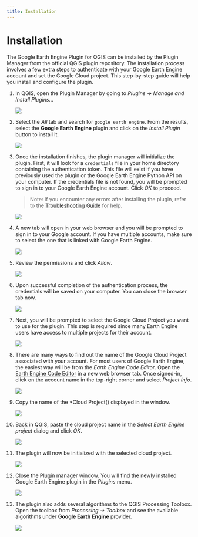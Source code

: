 ```yaml
---
title: Installation
---
```


# Installation

The Google Earth Engine Plugin for QGIS can be installed by the Plugin Manager from the official QGIS plugin repository. The installation process involves a few extra steps to authenticate with your Google Earth Engine account and set the Google Cloud project. This step-by-step guide will help you install and configure the plugin.

1. In QGIS, open the Plugin Manager by going to *Plugins → Manage and Install Plugins…*

    ![](images/installation1.png)

2. Select the *All* tab and search for `google earth engine`. From the results, select the **Google Earth Engine** plugin and click on the *Install Plugin* button to install it.

    ![](images/installation2.png)

3. Once the installation finishes, the plugin manager will initialize the plugin. First, it will look for a `credentials` file in your home directory containing the authentication token. This file will exist if you have previously used the plugin or the Google Earth Engine Python API on your computer. If the credentials file is not found, you will be prompted to sign in to your Google Earth Engine account. Click *OK* to proceed.

    > Note: If you encounter any errors after installing the plugin, refer to the [Troubleshooting Guide](troubleshooting.md) for help.

    ![](images/installation3.png)

4. A new tab will open in your web browser and you will be prompted to sign in to your Google account. If you have multiple accounts, make sure to select the one that is linked with Google Earth Engine.

    ![](images/installation4.png)

5. Review the permissions and click *Allow*.

    ![](images/installation5.png)

6. Upon successful completion of the authentication process, the credentials will be saved on your computer. You can close the browser tab now.

    ![](images/installation6.png)

7. Next, you will be prompted to select the Google Cloud Project you want to use for the plugin. This step is required since many Earth Engine users have access to multiple projects for their account.

    ![](images/installation7.png)

8. There are many ways to find out the name of the Google Cloud Project associated with your account. For most users of Google Earth Engine, the easiest way will be from the *Earth Engine Code Editor*. Open the [Earth Engine Code Editor](https://code.earthengine.google.com/) in a new web browser tab. Once signed-in, click on the account name in the top-right corner and select *Project Info*.

    ![](images/installation8.png)

9. Copy the name of the *Cloud Project() displayed in the window.

    ![](images/installation9.png)

10. Back in QGIS, paste the cloud project name in the *Select Earth Engine project* dialog and click *OK*.

    ![](images/installation10.png)

11. The plugin will now be initialized with the selected cloud project.

    ![](images/installation11.png)

12. Close the Plugin manager window. You will find the newly installed Google Earth Engine plugin in the *Plugins* menu.

    ![](images/installation12.png)

13. The plugin also adds several algorithms to the QGIS Processing Toolbox. Open the toolbox from *Processing  → Toolbox* and see the available algorithms under **Google Earth Engine** provider.

    ![](images/installation13.png)
